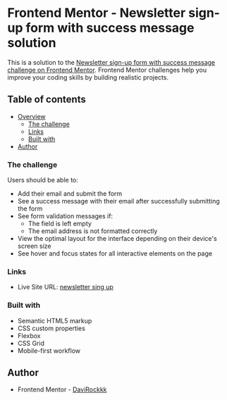 # Frontend Mentor - Newsletter sign-up form with success message solution

This is a solution to the [Newsletter sign-up form with success message challenge on Frontend Mentor](https://www.frontendmentor.io/challenges/newsletter-signup-form-with-success-message-3FC1AZbNrv). Frontend Mentor challenges help you improve your coding skills by building realistic projects. 

## Table of contents

- [Overview](#overview)
  - [The challenge](#the-challenge)
  - [Links](#links)
  - [Built with](#built-with)
- [Author](#author)

### The challenge

Users should be able to:

- Add their email and submit the form
- See a success message with their email after successfully submitting the form
- See form validation messages if:
  - The field is left empty
  - The email address is not formatted correctly
- View the optimal layout for the interface depending on their device's screen size
- See hover and focus states for all interactive elements on the page

### Links

- Live Site URL: [newsletter sing up]([https://your-live-site-url.com](https://davirockkk.github.io/newsletter-sign-up/))

### Built with

- Semantic HTML5 markup
- CSS custom properties
- Flexbox
- CSS Grid
- Mobile-first workflow

## Author

- Frontend Mentor - [DaviRockkk](https://www.frontendmentor.io/profile/DaviRockkk)
